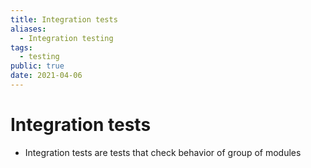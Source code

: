 ```yaml
---
title: Integration tests
aliases:
  - Integration testing
tags:
  - testing
public: true
date: 2021-04-06
---
```


# Integration tests

* Integration tests are tests that check behavior of group of modules
